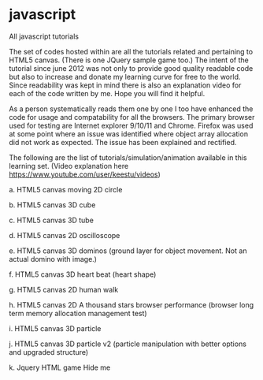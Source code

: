 javascript
==========

All javascript tutorials

The set of codes hosted within are all the tutorials related and pertaining to HTML5 canvas. (There is one JQuery sample game too.)
The intent of the tutorial since june 2012 was not only to provide good quality readable code but also to increase and donate my learning curve for free to the world. Since readability was kept in mind there is also an explanation video for each of the code written by me. Hope you will find it helpful.

As a person systematically reads them one by one I too have enhanced the code for usage and compatability for all the browsers. The primary browser used for testing are Internet explorer 9/10/11 and Chrome. Firefox was used at some point where an issue was identified where object array allocation did not work as expected. The issue has been explained and rectified.

The following are the list of tutorials/simulation/animation available in this learning set. (Video explanation here https://www.youtube.com/user/keestu/videos)

a. HTML5 canvas moving 2D circle

b. HTML5 canvas 3D cube

c. HTML5 canvas 3D tube

d. HTML5 canvas 2D oscilloscope

e. HTML5 canvas 3D dominos (ground layer for object movement. Not an actual domino with image.)

f. HTML5 canvas 3D heart beat (heart shape)

g. HTML5 canvas 2D human walk

h. HTML5 canvas 2D A thousand stars browser performance (browser long term memory allocation management test)

i. HTML5 canvas 3D particle

j. HTML5 canvas 3D particle v2 (particle manipulation with better options and upgraded structure)

k. Jquery HTML game Hide me

